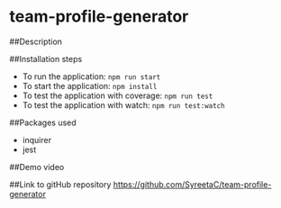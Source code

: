 # team-profile-generator

##Description

##Installation steps

- To run the application: `npm run start`
- To start the application: `npm install `
- To test the application with coverage: `npm run test`
- To test the application with watch: `npm run test:watch`

##Packages used

- inquirer
- jest

##Demo video

##Link to gitHub repository
https://github.com/SyreetaC/team-profile-generator
